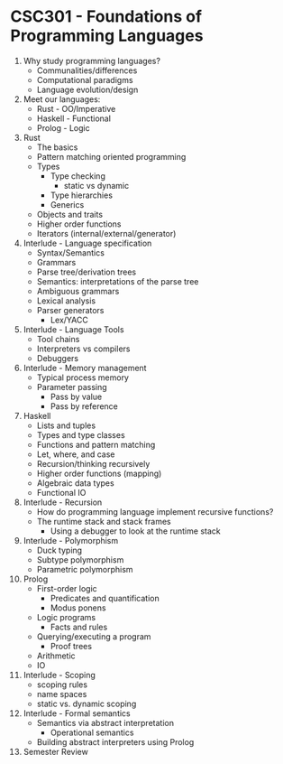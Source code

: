 # CSC301 - Foundations of Programming Languages

1. Why study programming languages?
    * Communalities/differences
    * Computational paradigms
    * Language evolution/design
1. Meet our languages:
    * Rust - OO/Imperative
    * Haskell - Functional
    * Prolog - Logic
1. Rust
    * The basics
    * Pattern matching oriented programming
    * Types
        * Type checking
            * static vs dynamic
        * Type hierarchies
        * Generics
    * Objects and traits
    * Higher order functions
    * Iterators (internal/external/generator)
1. Interlude - Language specification
    * Syntax/Semantics
    * Grammars
    * Parse tree/derivation trees
    * Semantics: interpretations of the parse tree
    * Ambiguous grammars
    * Lexical analysis
    * Parser generators
      * Lex/YACC
1. Interlude - Language Tools
    * Tool chains
    * Interpreters vs compilers
    * Debuggers
1. Interlude - Memory management
    * Typical process memory
    * Parameter passing
      * Pass by value
      * Pass by reference
1. Haskell
    * Lists and tuples
    * Types and type classes
    * Functions and pattern matching
    * Let, where, and case
    * Recursion/thinking recursively
    * Higher order functions (mapping)
    * Algebraic data types
    * Functional IO
1. Interlude - Recursion
    * How do programming language implement recursive functions?
    * The runtime stack and stack frames
      * Using a debugger to look at the runtime stack
1. Interlude - Polymorphism
    * Duck typing
    * Subtype polymorphism
    * Parametric polymorphism
1. Prolog
    * First-order logic
      * Predicates and quantification
      * Modus ponens
    * Logic programs
      * Facts and rules
    * Querying/executing a program
      * Proof trees
    * Arithmetic
    * IO
1. Interlude - Scoping
    * scoping rules
    * name spaces
    * static vs. dynamic scoping
1. Interlude - Formal semantics
    * Semantics via abstract interpretation
      * Operational semantics
    * Building abstract interpreters using Prolog
1. Semester Review
